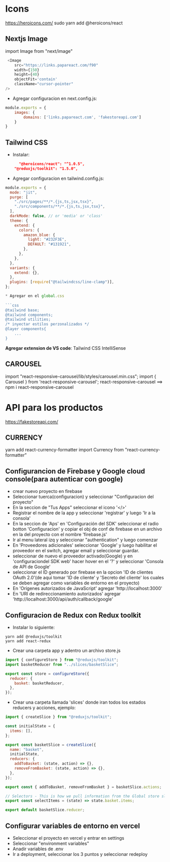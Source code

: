 # Icons 

https://heroicons.com/
sudo yarn add @heroicons/react

## Nextjs Image

import Image from "next/image"

```javascript 
 <Image
    src="https://links.papareact.com/f90"
    width={150}
    height={40}
    objectFit='contain'
    className="cursor-pointer"
/>
```

 * Agregar configuracion en next.config.js:
  
```javascript
module.exports = {
    images: {
        domains: ['links.papareact.com', 'fakestoreapi.com']
    }
}
```

## Tailwind CSS

* Instalar:

```json
      "@heroicons/react": "^1.0.5",
    "@reduxjs/toolkit": "1.5.0",
```

 * Agregar configuracion en tailwind.config.js:
  
```javascript
module.exports = {
  mode: "jit",
  purge: [
    "./src/pages/**/*.{js,ts,jsx,tsx}",
    "./src/components/**/*.{js,ts,jsx,tsx}",
  ],
  darkMode: false, // or 'media' or 'class'
  theme: {
    extend: {
      colors: {
        amazon_blue: {
          light: "#232F3E",
          DEFAULT: "#131921",
        },
      },
    },
  },
  variants: {
    extend: {},
  },
  plugins: [require("@tailwindcss/line-clamp")],
};

* Agregar en el global.css 
  
```css
@tailwind base;
@tailwind components;
@tailwind utilities;
/* inyectar estilos perzonalizados */
@layer components{
    ...
}
```

**Agregar extension de VS code**: Tailwind CSS IntelliSense

## CAROUSEL

import "react-responsive-carousel/lib/styles/carousel.min.css";
import { Carousel } from 'react-responsive-carousel';
react-responsive-carousel  ==> npm i react-responsive-carousel

# API para los productos

<https://fakestoreapi.com/>

## CURRENCY

yarn add react-currency-formatter
import Currency from "react-currency-formatter"


## Configurancion de Firebase y Google cloud console(para autenticar con google)

* crear nuevo proyecto en firebase 
* Seleccionar tuerca(configuracion) y seleccionar "Configuracion del proyecto"
* En la seccion de "Tus Apps" seleccionar el icono '</>'
* Registrar el nombre de la app y seleccionar 'registrar' y luego 'Ir a la consola'
* En la seccion de 'Aps' en 'Configuración del SDK' seleccionar el radio botton 'Configuracion' y copiar el obj de conf de firebase en un archivo en la del proyecto con el nombre 'firebase.js'
* Ir al menu lateral izq y seleccionar "authentication" y luego comenzar
* En 'Proveedores adicionales' seleccionar 'Google' y luego habilitar el proveedor en el switch, agregar email y seleccionar guardar.
* seleccionar de nuevo el proveedor activado(Google) y en 'configuraciondel SDK web' hacer hover en el '?' y seleccionar 'Consola de API de Google'
* seleccionar el ID generado por firebase en la opcion 'ID de clientes OAuth 2.0'(de aqui tomar 'ID de cliente' y 'Secreto del cliente' los cuales  se deben agregar como variables de entorno en el proyecto)
* En 'Orígenes autorizados de JavaScript' agregar 'http://localhost:3000'
* En 'URI de redireccionamiento autorizados' agregar 'http://localhost:3000/api/auth/callback/google'
  

## Configuracion de Redux con Redux toolkit

* Instalar lo siguiente:

```npm 
yarn add @reduxjs/toolkit
yarn add react-redux
```

* Crear una carpeta app y adentro un archivo store.js

```javascript
import { configureStore } from "@reduxjs/toolkit";
import basketReducer from "../slices/basketSlice";

export const store = configureStore({
  reducer: {
    basket: basketReducer,
  },
});

```

* Crear una carpeta llamada 'slices' donde iran todos los estados reducers y acciones, ejemplo:
  
```javascript
import { createSlice } from "@reduxjs/toolkit";

const initialState = {
  items: [],
};

export const basketSlice = createSlice({
  name: "basket",
  initialState,
  reducers: {
    addToBasket: (state, action) => {},
    removeFromBasket: (state, action) => {},
  },
});

export const { addToBasket, removeFromBasket } = basketSlice.actions;

// Selectors - This is how we pull information from the Global store slice
export const selectItems = (state) => state.basket.items;

export default basketSlice.reducer;

```

## Configurar variables de entorno en vercel

* Seleccionar el proyecto en vercel y entrar en settings 
* Seleccionar "environment variables"
* Anadir variables de .env
* Ir a deployment, seleccionar los 3 puntos y seleccionar redeploy
